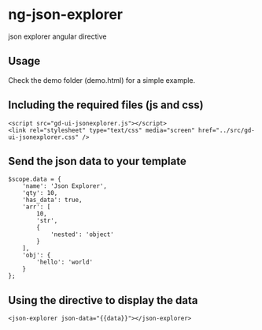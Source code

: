 ng-json-explorer
================

json explorer angular directive

Usage
-------------------------
Check the demo folder (demo.html) for a simple example.

Including the required files (js and css)
-------------------------
```
<script src="gd-ui-jsonexplorer.js"></script> 
<link rel="stylesheet" type="text/css" media="screen" href="../src/gd-ui-jsonexplorer.css" />
```

Send the json data to your template
-------------------------
```
$scope.data = {
	'name': 'Json Explorer',
	'qty': 10,
	'has_data': true,
	'arr': [
		10,
		'str',
		{
			'nested': 'object'
		}
	],
	'obj': {
		'hello': 'world'
	}
};
```

Using the directive to display the data
-------------------------
```
<json-explorer json-data="{{data}}"></json-explorer>
```
